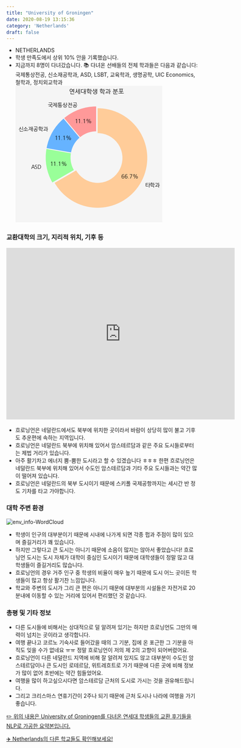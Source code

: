 ```yaml
---
title: "University of Groningen"
date: 2020-08-19 13:15:36
category: 'Netherlands'
draft: false
---
```



* NETHERLANDS
* 학생 만족도에서 상위 10% 안을 기록했습니다.
* 지금까지 8명이 다녀갔습니다. 
📚 다녀온 선배들의 전체 학과들은 다음과 같습니다: 국제통상전공, 신소재공학과, ASD, LSBT, 교육학과, 생명공학, UIC Economics, 철학과, 정치외교학과
![department-info](../plots/US000290.png)
### 교환대학의 크기, 지리적 위치, 기후 등
<iframe
width="600"
height="450"
frameborder="0" style="border:0"
src="https://www.google.com/maps/embed/v1/place?key=AIzaSyC9e1AME-pVmWC4hBpFdu5S4dKzyepa3HQ&q=University+of+Groningen&center=53.2192634,6.5629872&zoom=14" allowfullscreen>
</iframe>

* 흐로닝언은 네덜란드에서도 북부에 위치한 곳이라서 바람이 상당히 많이 불고 기후도 추운편에 속하는 지역입니다.
* 흐로닝언은 네덜란드 북부에 위치해 있어서 암스테르담과 같은 주요 도시들로부터는 제법 거리가 있습니다.
* 아주 활기차고 에너지 뿜-뿜한 도시라고 할 수 있겠습니다 ㅎㅎㅎ 한편 흐로닝언은 네덜란드 북부에 위치해 있어서 수도인 암스테르담과 기타 주요 도시들과는 약간 많이 떨어져 있습니다.
* 흐로닝언은 네덜란드의 북부 도시이기 때문에 스키폴 국제공항까지는 세시간 반 정도 기차를 타고 가야합니다.


### 대학 주변 환경

![env_info-WordCloud](../univ_wordclouds_okt/env_info/US000290_env_info_okt.png)

* 학생이 인구의 대부분이기 때문에 시내에 나가게 되면 각종 펍과 주점이 많이 있으며 즐길거리가 꽤 있습니다.
* 하지만 그렇다고 큰 도시는 아니기 때문에 소음이 많지는 않아서 좋았습니다! 흐로닝언 도시는 도시 자체가 대학이 중심인 도시이기 때문에 대학생들이 정말 많고 대학생들이 즐길거리도 많습니다.
* 흐로닝언의 경우 거주 인구 중 학생의 비율이 매우 높기 때문에 도시 어느 곳이든 학생들이 많고 항상 활기찬 느낌입니다.
* 학교와 주변의 도시가 그리 큰 편은 아니기 때문에 대부분의 시설들은 자전거로 20분내에 이동할 수 있는 거리에 있어서 편리했던 것 같습니다.


### 총평 및 기타 정보 
* 다른 도시들에 비해서는 상대적으로 덜 알려져 있기는 하지만 흐로닝언도 그만의 매력이 넘치는 곳이라고 생각합니다.
* 여행 끝나고 코르노 기숙사로 들어갔을 때의 그 기분, 집에 온 포근한 그 기분을 아직도 잊을 수가 없네요 ㅠㅠ 정말 흐로닝언이 저의 제 2의 고향이 되어버렸어요.
* 흐로닝언이 다른 네덜란드 지역에 비해 잘 알려져 있지도 않고 대부분이 수도인 암스테르담이나 큰 도시인 로테르담, 위트레흐트로 가기 때문에 다른 곳에 비해 정보가 많이 없어 초반에는 약간 힘들었어요.
* 여행을 많이 하고싶으시다면 암스테르담 근처의 도시로 가시는 것을 권유해드립니다.
* 그리고 크리스마스 연휴기간이 2주나 되기 때문에 근처 도시나 나라에 여행을 가기 좋습니다.


[✏️ 위의 내용은 University of Groningen를 다녀온 연세대 학생들의 교환 후기들을 NLP로 가공한 요약본입니다.](http://oia.yonsei.ac.kr/partner/expReport.asp?ucode=US000290&bgbn=A)

[✈️ Netherlands의 다른 학교들도 확인해보세요!](https://yonsei-exchange.netlify.app/?category=Netherlands)
